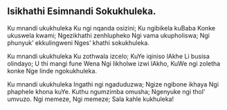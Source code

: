 ## Isikhathi Esimnandi Sokukhuleka.

Ku mnandi ukukhuleka Ku ngi nqanda osizini;
Ku ngibikela kuBaba Konke ukuswela kwami;
Ngezikhathi zenhlupheko Ngi vama ukupholiswa;
Ngi phunyuk’ ekkulingweni Nges’ khathi sokukhuleka.

Ku mnandi ukukhuleka Ku zothwala izcelo;
KuYe iqiniso lAkhe Li busisa olindayo;
U thi mangi fune Wena Ngi likholwe izwi lAkho,
KuWe ngi zoletha konke Nge linde ngokukhuleka.

Ku mnandi ukukhuleka Ingathi ngi ngaduduzwa;
Ngize ngibone ikhaya Ngi phaphele khona kuYe.
Kuthu ngumzimba omusha; Ngenyuke ngi thol’ umvuzo.
Ngi memeze, Ngi memeze; Sala kahle kukhuleka!

